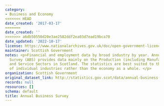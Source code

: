 ```yaml
---
category:
- Business and Economy
<<<<<<< HEAD
date_created: '2017-03-17'
=======
date_created: ''
>>>>>>> a6db50550d20e3ae2582ddf2ea03d7ead19bca70
date_updated: '2022-10-17'
license: https://www.nationalarchives.gov.uk/doc/open-government-licence/version/3/
maintainer: Scottish Government
notes: <p>Financial and employment data by broad industry by year. Annual Business
  Survey (ABS) provides data mainly on the Production (including Manufacturing), Construction
  and Service Sectors in Scotland. The statistics are best suited to the analysis
  of individual industries rather than the economy as a whole. </p>
organization: Scottish Government
original_dataset_link: http://statistics.gov.scot/data/annual-business-survey
records: null
resources: []
schema: default
title: Annual Business Survey
---
```

